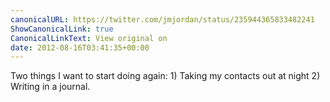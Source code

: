 ```yaml
---
canonicalURL: https://twitter.com/jmjordan/status/235944365833482241
ShowCanonicalLink: true
CanonicalLinkText: View original on
date: 2012-08-16T03:41:35+00:00
---
```

Two things I want to start doing again: 1) Taking my contacts out at night 2) Writing in a journal.